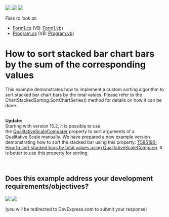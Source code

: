 <!-- default badges list -->
[![](https://img.shields.io/badge/Open_in_DevExpress_Support_Center-FF7200?style=flat-square&logo=DevExpress&logoColor=white)](https://supportcenter.devexpress.com/ticket/details/E967)
[![](https://img.shields.io/badge/📖_How_to_use_DevExpress_Examples-e9f6fc?style=flat-square)](https://docs.devexpress.com/GeneralInformation/403183)
[![](https://img.shields.io/badge/💬_Leave_Feedback-feecdd?style=flat-square)](#does-this-example-address-your-development-requirementsobjectives)
<!-- default badges end -->
<!-- default file list -->
*Files to look at*:

* [Form1.cs](./CS/Form1.cs) (VB: [Form1.vb](./VB/Form1.vb))
* [Program.cs](./CS/Program.cs) (VB: [Program.vb](./VB/Program.vb))
<!-- default file list end -->
# How to sort stacked bar chart bars by the sum of the corresponding values


<p>This example demonstrates how to implement a custom sorting algorithm to sort stacked bar chart bars by the total values. Please refer to the ChartStackedSorting.SortChartSeries() method for details on how it can be done.<br><br></p>
<p><strong>Update:</strong> <br>Starting with version 15.2, it is possible to use the <a href="https://documentation.devexpress.com/CoreLibraries/DevExpress.XtraCharts.AxisBase.QualitativeScaleComparer.property">QualitativeScaleComparer</a> property to sort arguments of a Qualitative Scale manually. We have prepared a new example version demonstrating how to sort the stacked bar using this property: <a href="https://www.devexpress.com/Support/Center/p/T585190">T585190: How to sort stacked bars by total values using QualitativeScaleComparer</a>. It is better to use this property for sorting. </p>

<br/>


<!-- feedback -->
## Does this example address your development requirements/objectives?

[<img src="https://www.devexpress.com/support/examples/i/yes-button.svg"/>](https://www.devexpress.com/support/examples/survey.xml?utm_source=github&utm_campaign=how-to-sort-stacked-bar-chart-bars-by-the-sum-of-the-corresponding-values-e967&~~~was_helpful=yes) [<img src="https://www.devexpress.com/support/examples/i/no-button.svg"/>](https://www.devexpress.com/support/examples/survey.xml?utm_source=github&utm_campaign=how-to-sort-stacked-bar-chart-bars-by-the-sum-of-the-corresponding-values-e967&~~~was_helpful=no)

(you will be redirected to DevExpress.com to submit your response)
<!-- feedback end -->
